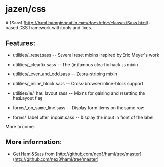 # jazen/css

A [Sass] (http://haml.hamptoncatlin.com/docs/rdoc/classes/Sass.html)-based CSS framework with tools and fixes. 

## Features:

- utilities/_reset.sass		  -- Several reset mixins inspired by Eric Meyer's work
- utilities/_clearfix.sass        -- The (in)famous clearfix hack as mixin
- utilities/_even_and_odd.sass    -- Zebra-striping mixin
- utilities/_inline_block.sass    -- Cross-browser inline-block support
- utilities/ie/_has_layout.sass   -- Mixins for gaining and resetting the hasLayout flag

- forms/_on_same_line.sass 	  -- Display form items on the same row
- forms/_label_after_inpput.sass  -- Display the input in front of the label

More to come.

## More information:

- Get Haml&Sass from [http://github.com/nex3/haml/tree/master] (http://github.com/nex3/haml/tree/master)